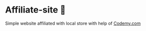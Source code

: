 # Affiliate-site :money_mouth_face:                                                                                                                                                                                                                                                                                                                                                             
Simple website affiliated with local store
 with help of <a href="http://johnelder.com/">Codemy.com</a>
